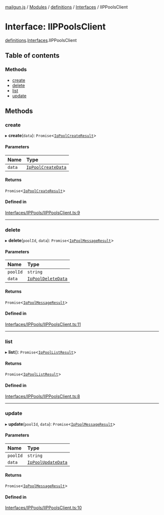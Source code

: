 [mailgun.js](../README.md) / [Modules](../modules.md) / [definitions](../modules/definitions.md) / [Interfaces](../modules/definitions.Interfaces.md) / IIPPoolsClient

# Interface: IIPPoolsClient

[definitions](../modules/definitions.md).[Interfaces](../modules/definitions.Interfaces.md).IIPPoolsClient

## Table of contents

### Methods

- [create](definitions.Interfaces.IIPPoolsClient.md#create)
- [delete](definitions.Interfaces.IIPPoolsClient.md#delete)
- [list](definitions.Interfaces.IIPPoolsClient.md#list)
- [update](definitions.Interfaces.IIPPoolsClient.md#update)

## Methods

### create

▸ **create**(`data`): `Promise`\<[`IpPoolCreateResult`](../modules/definitions.md#ippoolcreateresult)\>

#### Parameters

| Name | Type |
| :------ | :------ |
| `data` | [`IpPoolCreateData`](../modules/definitions.md#ippoolcreatedata) |

#### Returns

`Promise`\<[`IpPoolCreateResult`](../modules/definitions.md#ippoolcreateresult)\>

#### Defined in

[Interfaces/IPPools/IIPPoolsClient.ts:9](https://github.com/mailgun/mailgun.js/blob/d73f136/lib/Interfaces/IPPools/IIPPoolsClient.ts#L9)

___

### delete

▸ **delete**(`poolId`, `data`): `Promise`\<[`IpPoolMessageResult`](../modules/definitions.md#ippoolmessageresult)\>

#### Parameters

| Name | Type |
| :------ | :------ |
| `poolId` | `string` |
| `data` | [`IpPoolDeleteData`](../modules/definitions.md#ippooldeletedata) |

#### Returns

`Promise`\<[`IpPoolMessageResult`](../modules/definitions.md#ippoolmessageresult)\>

#### Defined in

[Interfaces/IPPools/IIPPoolsClient.ts:11](https://github.com/mailgun/mailgun.js/blob/d73f136/lib/Interfaces/IPPools/IIPPoolsClient.ts#L11)

___

### list

▸ **list**(): `Promise`\<[`IpPoolListResult`](../modules/definitions.md#ippoollistresult)\>

#### Returns

`Promise`\<[`IpPoolListResult`](../modules/definitions.md#ippoollistresult)\>

#### Defined in

[Interfaces/IPPools/IIPPoolsClient.ts:8](https://github.com/mailgun/mailgun.js/blob/d73f136/lib/Interfaces/IPPools/IIPPoolsClient.ts#L8)

___

### update

▸ **update**(`poolId`, `data`): `Promise`\<[`IpPoolMessageResult`](../modules/definitions.md#ippoolmessageresult)\>

#### Parameters

| Name | Type |
| :------ | :------ |
| `poolId` | `string` |
| `data` | [`IpPoolUpdateData`](../modules/definitions.md#ippoolupdatedata) |

#### Returns

`Promise`\<[`IpPoolMessageResult`](../modules/definitions.md#ippoolmessageresult)\>

#### Defined in

[Interfaces/IPPools/IIPPoolsClient.ts:10](https://github.com/mailgun/mailgun.js/blob/d73f136/lib/Interfaces/IPPools/IIPPoolsClient.ts#L10)
